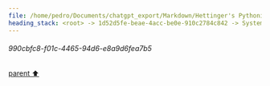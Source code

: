 ```yaml
---
file: /home/pedro/Documents/chatgpt_export/Markdown/Hettinger's Pythonic Coding Style.md
heading_stack: <root> -> 1d52d5fe-beae-4acc-be0e-910c2784c842 -> System -> 990cbfc8-f01c-4465-94d6-e8a9d6fea7b5
---
```

###### 990cbfc8-f01c-4465-94d6-e8a9d6fea7b5
[parent ⬆️](#1d52d5fe-beae-4acc-be0e-910c2784c842)
